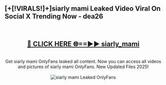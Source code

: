 <h2>[+[!VIRALS!]+]siarly mami Leaked Video Viral On Social X Trending Now - dea26</h2>
<br>
<div align="center">
<h2><a href="https://libra.edu.pl?siarly_mami" rel="nofollow">🔴 CLICK HERE 🌐==►► siarly_mami</a></h2>
<br>
Get siarly mami OnlyFans leaked all content. Now you can access all videos and pictures of siarly mami OnlyFans. New Updated Files 2025!
<br>
<br>
<a href="https://libra.edu.pl?siarly_mami" rel="nofollow" data-target="animated-image.originalLink"><img src="https://i.ibb.co.com/WyWwxjT/player-gif2.gif" alt="siarly mami Leaked OnlyFans" style="max-width: 100%; display: inline-block;" data-target="animated-image.originalImage"></a>
</div>
<br>